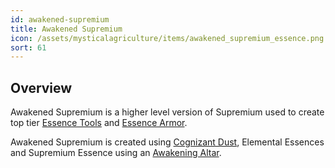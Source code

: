 ```yaml
---
id: awakened-supremium
title: Awakened Supremium
icon: /assets/mysticalagriculture/items/awakened_supremium_essence.png
sort: 61
---
```


## Overview

Awakened Supremium is a higher level version of Supremium used to create top tier [Essence Tools](essence-tools.md) and [Essence Armor](essence-armor.md).

Awakened Supremium is created using [Cognizant Dust](cognizant-dust.md), Elemental Essences and Supremium Essence using an [Awakening Altar](../blocks/awakening-altar.md).
